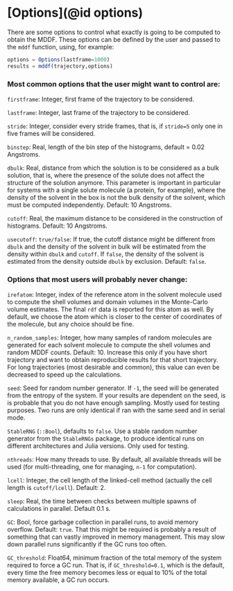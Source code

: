 # [Options](@id options)

There are some options to control what exactly is going to be computed
to obtain the MDDF. These options can be defined by the user and passed to the
`mddf` function, using, for example: 

```julia
options = Options(lastframe=1000)
results = mddf(trajectory,options)
```

### Most common options that the user might want to control are:

`firstframe`: Integer, first frame of the trajectory to be considered.

`lastframe`: Integer, last frame of the trajectory to be considered.

`stride`: Integer, consider every stride frames, that is, if `stride=5`
only one in five frames will be considered.

`binstep`: Real, length of the bin step of the histograms, default =
0.02 Angstroms.

`dbulk`: Real, distance from which the solution is to be considered as a
bulk solution, that is, where the presence of the solute does not affect
the structure of the solution anymore. This parameter is important in
particular for systems with a single solute molecule (a protein, for
example), where the density of the solvent in the box is not the bulk
density of the solvent, which must be computed independently. Default:
10 Angstroms. 

`cutoff`: Real, the maximum distance to be considered in the
construction of histograms. Default: 10 Angstroms. 

`usecutoff`: `true/false`: If true, the cutoff distance might be
different from `dbulk` and the density of the solvent in bulk will be
estimated from the density within `dbulk` and `cutoff`. If `false`, the
density of the solvent is estimated from the density outside `dbulk` by
exclusion. Default: `false`. 

### Options that most users will probably never change:

`irefatom`: Integer, index of the reference atom in the solvent molecule
used to compute the shell volumes and domain volumes in the Monte-Carlo
volume estimates. The final `rdf` data is reported for this atom as
well. By default, we choose the atom which is closer to the center of
coordinates of the molecule, but any choice should be fine. 

`n_random_samples`: Integer, how many samples of random molecules are
generated for each solvent molecule to compute the shell volumes and
random MDDF counts. Default: 10. Increase this only if you have short
trajectory and want to obtain reproducible results for that short
trajectory. For long trajectories (most desirable and common), this
value can even be decreased to speed up the calculations. 

`seed`: Seed for random number generator. If `-1`, the seed will be
generated from the entropy of the system. If your results are dependent
on the seed, is is probable that you do not have enough sampling. Mostly
used for testing purposes. Two runs are only identical if ran with
the same seed and in serial mode.   

`StableRNG` (`::Bool`), defaults to `false`. Use a stable random number
generator from the `StableRNGs` package, to produce identical runs on
different architectures and Julia versions. Only used for testing. 

`nthreads`: How many threads to use. By default, all available threads
will be used (for multi-threading, one for managing, `n-1` for computation).  

`lcell`: Integer, the cell length of the linked-cell method (actually
the cell length is `cutoff/lcell`). Default: 2.  

`sleep`: Real, the time between checks between multiple spawns of
calculations in parallel. Default 0.1 s. 

`GC`: Bool, force garbage collection in parallel runs, to avoid memory
overflow. Default: `true`. That this might be required is probably a result of
something that can vastly improved in memory management. This may slow down
parallel runs significantly if the GC runs too often.

`GC_threshold`: Float64, minimum fraction of the total memory of the
system required to force a GC run. That is, if `GC_threshold=0.1`, which
is the default, every time the free memory becomes less or equal to 10%
of the total memory available, a GC run occurs.  

